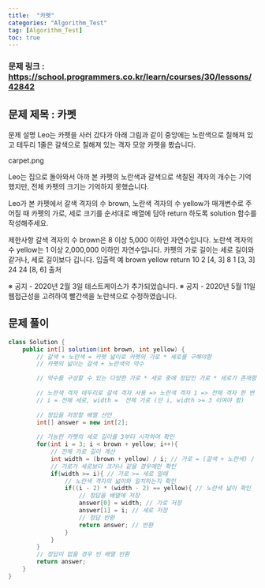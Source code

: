 ```yaml
---
title:  "카펫"
categories: "Algorithm_Test"
tag: [Algorithm_Test]
toc: true
---
```


### 문제 링크 : https://school.programmers.co.kr/learn/courses/30/lessons/42842

## 문제 제목 : 카펫

문제 설명
Leo는 카펫을 사러 갔다가 아래 그림과 같이 중앙에는 노란색으로 칠해져 있고 테두리 1줄은 갈색으로 칠해져 있는 격자 모양 카펫을 봤습니다.

carpet.png

Leo는 집으로 돌아와서 아까 본 카펫의 노란색과 갈색으로 색칠된 격자의 개수는 기억했지만, 전체 카펫의 크기는 기억하지 못했습니다.

Leo가 본 카펫에서 갈색 격자의 수 brown, 노란색 격자의 수 yellow가 매개변수로 주어질 때 카펫의 가로, 세로 크기를 순서대로 배열에 담아 return 하도록 solution 함수를 작성해주세요.

제한사항
갈색 격자의 수 brown은 8 이상 5,000 이하인 자연수입니다.
노란색 격자의 수 yellow는 1 이상 2,000,000 이하인 자연수입니다.
카펫의 가로 길이는 세로 길이와 같거나, 세로 길이보다 깁니다.
입출력 예
brown	yellow	return
10	2	[4, 3]
8	1	[3, 3]
24	24	[8, 6]
출처

※ 공지 - 2020년 2월 3일 테스트케이스가 추가되었습니다.
※ 공지 - 2020년 5월 11일 웹접근성을 고려하여 빨간색을 노란색으로 수정하였습니다.

## 문제 풀이
```java
class Solution {
    public int[] solution(int brown, int yellow) {
        // 갈색 + 노란색 = 카펫 넓이로 카펫의 가로 * 세로를 구해야함
        // 카펫의 넓이는 갈색 + 노란색의 약수

        // 약수를 구성할 수 있는 다양한 가로 * 세로 중에 정답인 가로 * 세로가 존재함.
        
        // 노란색 격자 테두리로 갈색 격자 사용 => 노란색 격자 1 => 전체 격자 한 변 길이 3
        // i = 전체 세로, width =  전체 가로 (단 i, width >= 3 이여야 함)
        
        // 정답을 저장할 배열 선언
        int[] answer = new int[2];
        
        // 가능한 카펫의 세로 길이를 3부터 시작하여 확인
        for(int i = 3; i < brown + yellow; i++){
            // 전체 가로 길이 계산
            int width = (brown + yellow) / i; // 가로 = (갈색 + 노란색) / 세로 => 갈색 + 노란색의 약수들 추출
            // 가로가 세로보다 크거나 같을 경우에만 확인
            if(width >= i){ // 가로 >= 세로 일때 
                // 노란색 격자의 넓이와 일치하는지 확인
                if((i - 2) * (width - 2) == yellow){ // 노란색 넓이 확인
                    // 정답을 배열에 저장
                    answer[0] = width; // 가로 저장
                    answer[1] = i; // 세로 저장
                    // 정답 반환
                    return answer; // 반환
                }
            }
        }
        // 정답이 없을 경우 빈 배열 반환
        return answer;
    }
}

```
